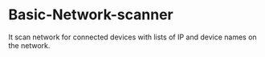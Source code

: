 # Basic-Network-scanner
It scan network for connected devices with lists of IP and device names on the network.
